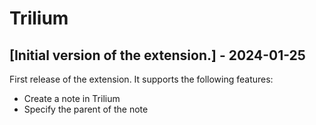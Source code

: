 # Trilium

## [Initial version of the extension.] - 2024-01-25

First release of the extension. It supports the following features:

- Create a note in Trilium
- Specify the parent of the note